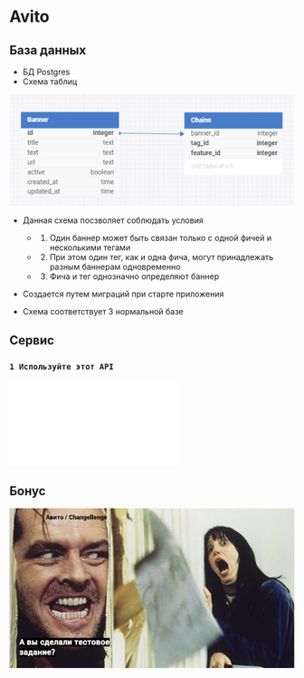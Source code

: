 # Avito 
## База данных

- БД Postgres
- Схема таблиц 

![Схема БД](/docs/schema.png)

- Данная схема посзволяет соблюдать условия 
   
    - 1. Один баннер может быть связан только с одной фичей и несколькими тегами
    - 2. При этом один тег, как и одна фича, могут принадлежать разным баннерам одновременно
    - 3. Фича и тег однозначно определяют баннер
   
- Создается путем миграций при старте приложения 
- Схема соответствует 3 нормальной базе

## Сервис

### `1 Используйте этот API `

![](/docs/April(Avito).postman_collection.json)

## Бонус 

![Напоминания](/docs/Ребята.png)